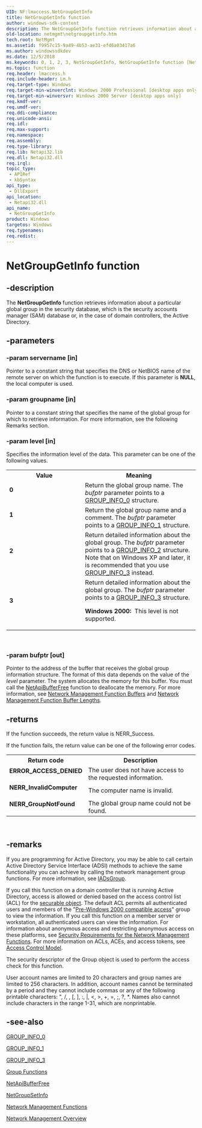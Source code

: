 ```yaml
---
UID: NF:lmaccess.NetGroupGetInfo
title: NetGroupGetInfo function
author: windows-sdk-content
description: The NetGroupGetInfo function retrieves information about a particular global group in the security database, which is the security accounts manager (SAM) database or, in the case of domain controllers, the Active Directory.
old-location: netmgmt\netgroupgetinfo.htm
tech.root: NetMgmt
ms.assetid: f9957c15-9a49-4b53-ae31-efd6a03417a6
ms.author: windowssdkdev
ms.date: 12/5/2018
ms.keywords: 0, 1, 2, 3, NetGroupGetInfo, NetGroupGetInfo function [Network Management], _win32_netgroupgetinfo, lmaccess/NetGroupGetInfo, netmgmt.netgroupgetinfo
ms.topic: function
req.header: lmaccess.h
req.include-header: Lm.h
req.target-type: Windows
req.target-min-winverclnt: Windows 2000 Professional [desktop apps only]
req.target-min-winversvr: Windows 2000 Server [desktop apps only]
req.kmdf-ver: 
req.umdf-ver: 
req.ddi-compliance: 
req.unicode-ansi: 
req.idl: 
req.max-support: 
req.namespace: 
req.assembly: 
req.type-library: 
req.lib: Netapi32.lib
req.dll: Netapi32.dll
req.irql: 
topic_type:
 - APIRef
 - kbSyntax
api_type:
 - DllExport
api_location:
 - Netapi32.dll
api_name:
 - NetGroupGetInfo
product: Windows
targetos: Windows
req.typenames: 
req.redist: 
---
```


# NetGroupGetInfo function


## -description


The
				<b>NetGroupGetInfo</b> function retrieves information about a particular global group in the security database, which is the security accounts manager (SAM) database or, in the case of domain controllers, the Active Directory.


## -parameters




### -param servername [in]

Pointer to a constant string that specifies the DNS or NetBIOS name of the remote server on which the function is to execute. If this parameter is <b>NULL</b>, the local computer is used.


### -param groupname [in]

Pointer to a constant string that specifies the name of the global group for which to retrieve information. For more information, see the following Remarks section.


### -param level [in]

Specifies the information level of the data. This parameter can be one of the following values. 



<table>
<tr>
<th>Value</th>
<th>Meaning</th>
</tr>
<tr>
<td width="40%"><a id="0"></a><dl>
<dt><b>0</b></dt>
</dl>
</td>
<td width="60%">
Return the global group name. The <i>bufptr</i> parameter points to a 
<a href="https://msdn.microsoft.com/019796d1-b987-45d2-90df-1d3b484217a9">GROUP_INFO_0</a> structure.

</td>
</tr>
<tr>
<td width="40%"><a id="1"></a><dl>
<dt><b>1</b></dt>
</dl>
</td>
<td width="60%">
Return the global group name and a comment. The <i>bufptr</i> parameter points to a 
<a href="https://msdn.microsoft.com/0b42a438-64fd-4f37-98b8-77e10c09548c">GROUP_INFO_1</a> structure.

</td>
</tr>
<tr>
<td width="40%"><a id="2"></a><dl>
<dt><b>2</b></dt>
</dl>
</td>
<td width="60%">
Return detailed information about the global group. The <i>bufptr</i> parameter points to a 
<a href="https://msdn.microsoft.com/2c17a70c-7b62-4dcc-9dc6-2f4b8c41d6ec">GROUP_INFO_2</a> structure. Note that on Windows XP and later, it is recommended that you use 
<a href="https://msdn.microsoft.com/aa0c3b6e-ab27-48b9-a37f-5cceb63c70fd">GROUP_INFO_3</a> instead.

</td>
</tr>
<tr>
<td width="40%"><a id="3"></a><dl>
<dt><b>3</b></dt>
</dl>
</td>
<td width="60%">
 Return detailed information about the global group. The <i>bufptr</i> parameter points to a 
<a href="https://msdn.microsoft.com/aa0c3b6e-ab27-48b9-a37f-5cceb63c70fd">GROUP_INFO_3</a> structure.

<b>Windows 2000:  </b>This level is not supported.

</td>
</tr>
</table>
 


### -param bufptr [out]

Pointer to the address of the buffer that receives the global group information structure. The format of this data depends on the value of the <i>level</i> parameter. The system allocates the memory for this buffer. You must call the 
<a href="https://msdn.microsoft.com/0e99483c-8cd7-402a-8bf6-1e0118764dd3">NetApiBufferFree</a> function to deallocate the memory. For more information, see 
<a href="https://msdn.microsoft.com/f27e6cf5-f26a-4e6c-8d77-873bff6cc8e4">Network Management Function Buffers</a> and 
<a href="https://msdn.microsoft.com/08599966-68a1-420b-bbc7-6daac833d08f">Network Management Function Buffer Lengths</a>.


## -returns



If the function succeeds, the return value is NERR_Success.

If the function fails, the return value can be one of the following error codes.

<table>
<tr>
<th>Return code</th>
<th>Description</th>
</tr>
<tr>
<td width="40%">
<dl>
<dt><b>ERROR_ACCESS_DENIED</b></dt>
</dl>
</td>
<td width="60%">
The user does not have access to the requested information.

</td>
</tr>
<tr>
<td width="40%">
<dl>
<dt><b>NERR_InvalidComputer</b></dt>
</dl>
</td>
<td width="60%">
The computer name is invalid.

</td>
</tr>
<tr>
<td width="40%">
<dl>
<dt><b>NERR_GroupNotFound</b></dt>
</dl>
</td>
<td width="60%">
The global group name could not be found.

</td>
</tr>
</table>
 




## -remarks



If you are programming for Active Directory, you may be able to call certain Active Directory Service Interface (ADSI) methods to achieve the same functionality you can achieve by calling the network management group functions. For more information, see 
<a href="https://msdn.microsoft.com/dbf0c424-e906-4a72-a369-81bf96275bbc">IADsGroup</a>.

If you call this function on a domain controller that is running Active Directory, access is allowed or denied based on the access control list (ACL) for the <a href="https://msdn.microsoft.com/32f2ec06-822f-4d1e-bf51-5ae1d7355e60">securable object</a>. The default ACL permits all authenticated users and members of the "<a href="https://msdn.microsoft.com/library/Aa375347(v=VS.85).aspx">Pre-Windows 2000 compatible access</a>" group to view the information. If you call this function on a member server or workstation, all authenticated users can view the information. For  information about anonymous access and restricting anonymous access on these platforms, see 
<a href="https://msdn.microsoft.com/846a5b81-d5bf-4275-a898-38e6ba308b8f">Security Requirements for the Network Management Functions</a>. For more information on ACLs, ACEs, and access tokens, see 
<a href="https://msdn.microsoft.com/fd3b718a-5eff-4894-9fc6-d157ddb67330">Access Control Model</a>.

The security descriptor of the Group object is used to perform the access check for this function.

User account names are limited to 20 characters and group names are limited to 256 characters. In addition, account names cannot be terminated by a period and they cannot include commas or any of the following printable characters: ", /, \, [, ], :, |, &lt;, &gt;, +, =, ;, ?, *. Names also cannot include characters in the range 1-31, which are nonprintable.




## -see-also




<a href="https://msdn.microsoft.com/019796d1-b987-45d2-90df-1d3b484217a9">GROUP_INFO_0</a>



<a href="https://msdn.microsoft.com/0b42a438-64fd-4f37-98b8-77e10c09548c">GROUP_INFO_1</a>



<a href="https://msdn.microsoft.com/aa0c3b6e-ab27-48b9-a37f-5cceb63c70fd">GROUP_INFO_3</a>



<a href="https://msdn.microsoft.com/2199258d-bde9-4fdb-b9c1-147616420fbe">Group Functions</a>



<a href="https://msdn.microsoft.com/0e99483c-8cd7-402a-8bf6-1e0118764dd3">NetApiBufferFree</a>



<a href="https://msdn.microsoft.com/8c235f9a-095e-4108-9b93-008ffe9bc776">NetGroupSetInfo</a>



<a href="https://msdn.microsoft.com/dd159e2e-f37e-46b2-b980-008b73d40b39">Network
		  Management Functions</a>



<a href="https://msdn.microsoft.com/426c7b2e-027c-4a88-97b7-eba5201d0f0d">Network Management
		  Overview</a>
 

 

